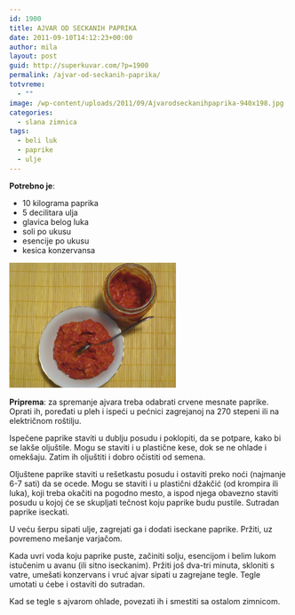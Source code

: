 ```yaml
---
id: 1900
title: AJVAR OD SECKANIH PAPRIKA
date: 2011-09-10T14:12:23+00:00
author: mila
layout: post
guid: http://superkuvar.com/?p=1900
permalink: /ajvar-od-seckanih-paprika/
totvreme:
  - ""
image: /wp-content/uploads/2011/09/Ajvarodseckanihpaprika-940x198.jpg
categories:
  - slana zimnica
tags:
  - beli luk
  - paprike
  - ulje
---
```

**Potrebno je**:

  * 10 kilograma paprika
  * 5 decilitara ulja
  * glavica belog luka
  * soli po ukusu
  * esencije po ukusu
  * kesica konzervansa

<img class="alignnone size-medium wp-image-4169" title="Ajvarodseckanihpaprika" src="/wp-content/uploads/2011/09/Ajvarodseckanihpaprika-1024x768.jpg" alt="" width="300" height="225" /> 

**Priprema**: za spremanje ajvara treba odabrati crvene mesnate paprike. Oprati ih, poređati u pleh i ispeći u pećnici zagrejanoj na 270 stepeni ili na električnom roštilju.

Ispečene paprike staviti u dublju posudu i poklopiti, da se potpare, kako bi se lakše oljuštile. Mogu se staviti i u plastične kese, dok se ne ohlade i omekšaju. Zatim ih oljuštiti i dobro očistiti od semena.

Oljuštene paprike staviti u rešetkastu posudu i ostaviti preko noći (najmanje 6-7 sati) da se ocede. Mogu se staviti i u plastični džakčić (od krompira ili luka), koji treba okačiti na pogodno mesto, a ispod njega obavezno staviti posudu u kojoj će se skupljati tečnost koju paprike budu pustile. Sutradan paprike iseckati.

U veću šerpu sipati ulje, zagrejati ga i dodati iseckane paprike. Pržiti, uz povremeno mešanje varjačom.

Kada uvri voda koju paprike puste, začiniti solju, esencijom i belim lukom istučenim u avanu (ili sitno iseckanim). Pržiti još dva-tri minuta, skloniti s vatre, umešati konzervans i vruć ajvar sipati u zagrejane tegle. Tegle umotati u ćebe i ostaviti do sutradan.

Kad se tegle s ajvarom ohlade, povezati ih i smestiti sa ostalom zimnicom.